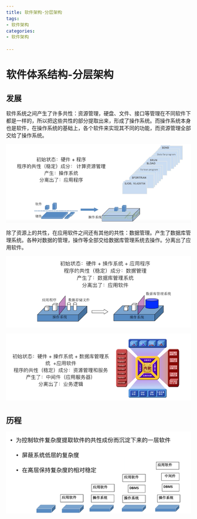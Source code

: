 ```yaml
---
title: 软件架构-分层架构
tags:
- 软件架构
categories:
- 软件架构

---
```


# 软件体系结构-分层架构



## 发展

软件系统之间产生了许多共性：资源管理，硬盘、文件、接口等管理在不同软件下都是一样的，所以把这些共性的部分提取出来，形成了操作系统。而操作系统本身也是软件，在操作系统的基础上，各个软件来实现其不同的功能，而资源管理全部交给了操作系统。

![1651487571449](软件架构-分层架构/1651487571449.png)

除了资源上的共性，在应用软件之间还有其他的共性：数据管理。产生了数据库管理系统。各种对数据的管理，操作等全部交给数据库管理系统去操作。分离出了应用软件。

![1651487589304](软件架构-分层架构/1651487589304.png)



![1651487921117](软件架构-分层架构/1651487921117.png)

## 历程

![1651488030800](软件架构-分层架构/1651488030800.png)















 